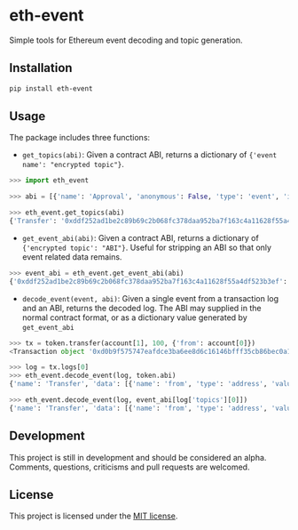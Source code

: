 # eth-event

Simple tools for Ethereum event decoding and topic generation.

## Installation

```bash
pip install eth-event
```

## Usage

The package includes three functions:

* `get_topics(abi)`: Given a contract ABI, returns a dictionary of `{'event name': "encrypted topic"}`.

```python
>>> import eth_event

>>> abi = [{'name': 'Approval', 'anonymous': False, 'type': 'event', 'inputs': [{'name': 'owner', 'type': 'address', 'indexed': True}, {'name': 'spender', 'type': 'address', 'indexed': True}, {'name': 'value', 'type': 'uint256', 'indexed': False}]}, {'name': 'Transfer', 'anonymous': False, 'type': 'event', 'inputs': [{'name': 'from', 'type': 'address', 'indexed': True}, {'name': 'to', 'type': 'address', 'indexed': True}, {'name': 'value', 'type': 'uint256', 'indexed': False}]}]

>>> eth_event.get_topics(abi)
{'Transfer': '0xddf252ad1be2c89b69c2b068fc378daa952ba7f163c4a11628f55a4df523b3ef', 'Approval': '0x8c5be1e5ebec7d5bd14f71427d1e84f3dd0314c0f7b2291e5b200ac8c7c3b925'}
```

* `get_event_abi(abi)`: Given a contract ABI, returns a dictionary of `{'encrypted topic': "ABI"}`. Useful for stripping an ABI so that only event related data remains.

```python
>>> event_abi = eth_event.get_event_abi(abi)
{'0xddf252ad1be2c89b69c2b068fc378daa952ba7f163c4a11628f55a4df523b3ef': {'name': 'Transfer', 'inputs': [{'name': 'from', 'type': 'address', 'indexed': True}, {'name': 'to', 'type': 'address', 'indexed': True}, {'name': 'value', 'type': 'uint256', 'indexed': False}]}, '0x8c5be1e5ebec7d5bd14f71427d1e84f3dd0314c0f7b2291e5b200ac8c7c3b925': {'name': 'Approval', 'inputs': [{'name': 'owner', 'type': 'address', 'indexed': True}, {'name': 'spender', 'type': 'address', 'indexed': True}, {'name': 'value', 'type': 'uint256', 'indexed': False}]}}
```

* `decode_event(event, abi)`: Given a single event from a transaction log and an ABI, returns the decoded log. The ABI may supplied in the normal contract format, or as a dictionary value generated by `get_event_abi`

```python
>>> tx = token.transfer(account[1], 100, {'from': account[0]})
<Transaction object '0xd0b9f575747eafdce3ba6ee8d6c16146bfff35cb86bec0a1909ab04fa94fc024'>

>>> log = tx.logs[0]
>>> eth_event.decode_event(log, token.abi)
{'name': 'Transfer', 'data': [{'name': 'from', 'type': 'address', 'value': '0xbd4940951bfa463f8fb6db762e55686f6cfdb73a'}, {'name': 'to', 'type': 'address', 'value': '0xbd4940951bfa463f8fb6db762e55686f6cfdb73a'}, {'name': 'tokens', 'type': 'uint256', 'value': 100}]}

>>> eth_event.decode_event(log, event_abi[log['topics'][0]])
{'name': 'Transfer', 'data': [{'name': 'from', 'type': 'address', 'value': '0xbd4940951bfa463f8fb6db762e55686f6cfdb73a'}, {'name': 'to', 'type': 'address', 'value': '0xbd4940951bfa463f8fb6db762e55686f6cfdb73a'}, {'name': 'tokens', 'type': 'uint256', 'value': 100}]}
```

## Development

This project is still in development and should be considered an alpha. Comments, questions, criticisms and pull requests are welcomed.

## License

This project is licensed under the [MIT license](LICENSE).